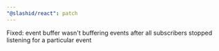 ```yaml
---
"@slashid/react": patch
---
```


Fixed: event buffer wasn't buffering events after all subscribers stopped listening for a particular event
